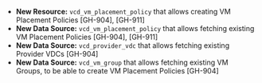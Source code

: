 * **New Resource:** `vcd_vm_placement_policy` that allows creating VM Placement Policies [GH-904], [GH-911]
* **New Data Source:** `vcd_vm_placement_policy` that allows fetching existing VM Placement Policies [GH-904], [GH-911]
* **New Data Source:** `vcd_provider_vdc` that allows fetching existing Provider VDCs [GH-904]
* **New Data Source:** `vcd_vm_group` that allows fetching existing VM Groups, to be able to create VM Placement Policies [GH-904]
